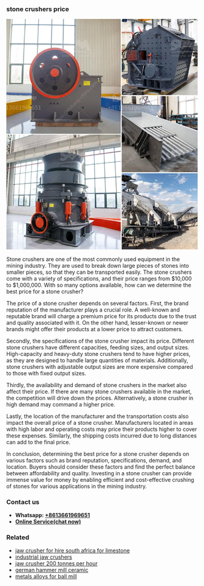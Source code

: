<h3>stone crushers price</h3><img src='1706767270.jpg' alt=''><p>Stone crushers are one of the most commonly used equipment in the mining industry. They are used to break down large pieces of stones into smaller pieces, so that they can be transported easily. The stone crushers come with a variety of specifications, and their price ranges from $10,000 to $1,000,000. With so many options available, how can we determine the best price for a stone crusher?</p><p>The price of a stone crusher depends on several factors. First, the brand reputation of the manufacturer plays a crucial role. A well-known and reputable brand will charge a premium price for its products due to the trust and quality associated with it. On the other hand, lesser-known or newer brands might offer their products at a lower price to attract customers.</p><p>Secondly, the specifications of the stone crusher impact its price. Different stone crushers have different capacities, feeding sizes, and output sizes. High-capacity and heavy-duty stone crushers tend to have higher prices, as they are designed to handle large quantities of materials. Additionally, stone crushers with adjustable output sizes are more expensive compared to those with fixed output sizes.</p><p>Thirdly, the availability and demand of stone crushers in the market also affect their price. If there are many stone crushers available in the market, the competition will drive down the prices. Alternatively, a stone crusher in high demand may command a higher price.</p><p>Lastly, the location of the manufacturer and the transportation costs also impact the overall price of a stone crusher. Manufacturers located in areas with high labor and operating costs may price their products higher to cover these expenses. Similarly, the shipping costs incurred due to long distances can add to the final price.</p><p>In conclusion, determining the best price for a stone crusher depends on various factors such as brand reputation, specifications, demand, and location. Buyers should consider these factors and find the perfect balance between affordability and quality. Investing in a stone crusher can provide immense value for money by enabling efficient and cost-effective crushing of stones for various applications in the mining industry.</p><h3>Contact us</h3><ul><li><strong>Whatsapp:&nbsp;<a href="https://wa.me/8613661969651">+8613661969651</a></strong></li><li><a href="https://swt.shibang-china.com/?git&amp;zhl&amp;stone crushers price"><strong>Online Service(chat now)</strong></a></li></ul><h3>Related</h3><ul><li><a href='jaw crusher for hire south africa for limestone.md'>jaw crusher for hire south africa for limestone</a></li><li><a href='industrial jaw crushers.md'>industrial jaw crushers</a></li><li><a href='jaw crusher 200 tonnes per hour.md'>jaw crusher 200 tonnes per hour</a></li><li><a href='german hammer mill ceramic.md'>german hammer mill ceramic</a></li><li><a href='metals alloys for ball mill.md'>metals alloys for ball mill</a></li></ul>